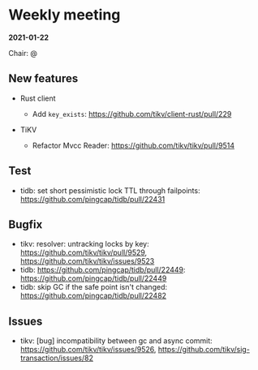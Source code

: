 # Weekly meeting

**2021-01-22**

Chair: @

## New features

* Rust client
  * Add `key_exists`: https://github.com/tikv/client-rust/pull/229

* TiKV
  * Refactor Mvcc Reader: https://github.com/tikv/tikv/pull/9514

## Test

* tidb: set short pessimistic lock TTL through failpoints: https://github.com/pingcap/tidb/pull/22431

## Bugfix

* tikv: resolver: untracking locks by key: https://github.com/tikv/tikv/pull/9529, https://github.com/tikv/tikv/issues/9523
* tidb: https://github.com/pingcap/tidb/pull/22449: https://github.com/pingcap/tidb/pull/22449
* tidb: skip GC if the safe point isn't changed: https://github.com/pingcap/tidb/pull/22482

## Issues

* tikv: [bug] incompatibility between gc and async commit: https://github.com/tikv/tikv/issues/9526, https://github.com/tikv/sig-transaction/issues/82
